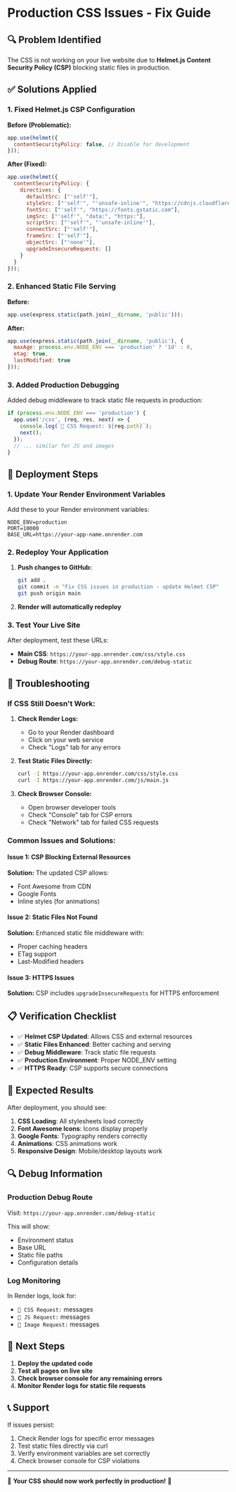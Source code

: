 # Production CSS Issues - Fix Guide

## 🔍 Problem Identified

The CSS is not working on your live website due to **Helmet.js Content Security Policy (CSP)** blocking static files in production.

## ✅ Solutions Applied

### 1. **Fixed Helmet.js CSP Configuration**

**Before (Problematic):**
```javascript
app.use(helmet({
  contentSecurityPolicy: false, // Disable for development
}));
```

**After (Fixed):**
```javascript
app.use(helmet({
  contentSecurityPolicy: {
    directives: {
      defaultSrc: ["'self'"],
      styleSrc: ["'self'", "'unsafe-inline'", "https://cdnjs.cloudflare.com", "https://fonts.googleapis.com"],
      fontSrc: ["'self'", "https://fonts.gstatic.com"],
      imgSrc: ["'self'", "data:", "https:"],
      scriptSrc: ["'self'", "'unsafe-inline'"],
      connectSrc: ["'self'"],
      frameSrc: ["'self'"],
      objectSrc: ["'none'"],
      upgradeInsecureRequests: []
    }
  }
}));
```

### 2. **Enhanced Static File Serving**

**Before:**
```javascript
app.use(express.static(path.join(__dirname, 'public')));
```

**After:**
```javascript
app.use(express.static(path.join(__dirname, 'public'), {
  maxAge: process.env.NODE_ENV === 'production' ? '1d' : 0,
  etag: true,
  lastModified: true
}));
```

### 3. **Added Production Debugging**

Added debug middleware to track static file requests in production:
```javascript
if (process.env.NODE_ENV === 'production') {
  app.use('/css', (req, res, next) => {
    console.log(`📁 CSS Request: ${req.path}`);
    next();
  });
  // ... similar for JS and images
}
```

## 🚀 Deployment Steps

### 1. **Update Your Render Environment Variables**

Add these to your Render environment variables:
```env
NODE_ENV=production
PORT=10000
BASE_URL=https://your-app-name.onrender.com
```

### 2. **Redeploy Your Application**

1. **Push changes to GitHub:**
   ```bash
   git add .
   git commit -m "Fix CSS issues in production - update Helmet CSP"
   git push origin main
   ```

2. **Render will automatically redeploy**

### 3. **Test Your Live Site**

After deployment, test these URLs:
- **Main CSS**: `https://your-app.onrender.com/css/style.css`
- **Debug Route**: `https://your-app.onrender.com/debug-static`

## 🔧 Troubleshooting

### If CSS Still Doesn't Work:

1. **Check Render Logs:**
   - Go to your Render dashboard
   - Click on your web service
   - Check "Logs" tab for any errors

2. **Test Static Files Directly:**
   ```bash
   curl -I https://your-app.onrender.com/css/style.css
   curl -I https://your-app.onrender.com/js/main.js
   ```

3. **Check Browser Console:**
   - Open browser developer tools
   - Check "Console" tab for CSP errors
   - Check "Network" tab for failed CSS requests

### Common Issues and Solutions:

#### Issue 1: CSP Blocking External Resources
**Solution:** The updated CSP allows:
- Font Awesome from CDN
- Google Fonts
- Inline styles (for animations)

#### Issue 2: Static Files Not Found
**Solution:** Enhanced static file middleware with:
- Proper caching headers
- ETag support
- Last-Modified headers

#### Issue 3: HTTPS Issues
**Solution:** CSP includes `upgradeInsecureRequests` for HTTPS enforcement

## 📋 Verification Checklist

- ✅ **Helmet CSP Updated**: Allows CSS and external resources
- ✅ **Static Files Enhanced**: Better caching and serving
- ✅ **Debug Middleware**: Track static file requests
- ✅ **Production Environment**: Proper NODE_ENV setting
- ✅ **HTTPS Ready**: CSP supports secure connections

## 🎯 Expected Results

After deployment, you should see:

1. **CSS Loading**: All stylesheets load correctly
2. **Font Awesome Icons**: Icons display properly
3. **Google Fonts**: Typography renders correctly
4. **Animations**: CSS animations work
5. **Responsive Design**: Mobile/desktop layouts work

## 🔍 Debug Information

### Production Debug Route
Visit: `https://your-app.onrender.com/debug-static`

This will show:
- Environment status
- Base URL
- Static file paths
- Configuration details

### Log Monitoring
In Render logs, look for:
- `📁 CSS Request:` messages
- `📁 JS Request:` messages
- `📁 Image Request:` messages

## 🚀 Next Steps

1. **Deploy the updated code**
2. **Test all pages on live site**
3. **Check browser console for any remaining errors**
4. **Monitor Render logs for static file requests**

## 📞 Support

If issues persist:
1. Check Render logs for specific error messages
2. Test static files directly via curl
3. Verify environment variables are set correctly
4. Check browser console for CSP violations

---

🎉 **Your CSS should now work perfectly in production!** 🎉 